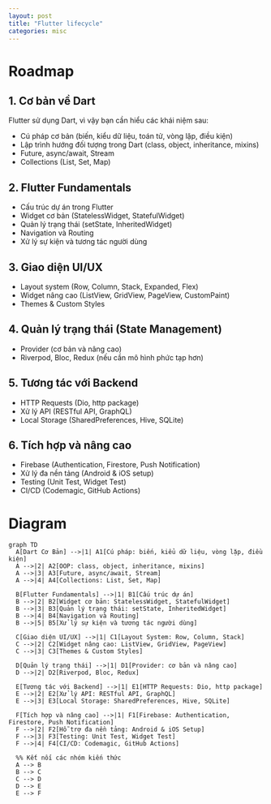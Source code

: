 ```yaml
---
layout: post
title: "Flutter lifecycle"
categories: misc
---
```


# Roadmap

## 1. **Cơ bản về Dart**

Flutter sử dụng Dart, vì vậy bạn cần hiểu các khái niệm sau:

- Cú pháp cơ bản (biến, kiểu dữ liệu, toán tử, vòng lặp, điều kiện)
- Lập trình hướng đối tượng trong Dart (class, object, inheritance, mixins)
- Future, async/await, Stream
- Collections (List, Set, Map)

## 2. **Flutter Fundamentals**

- Cấu trúc dự án trong Flutter
- Widget cơ bản (StatelessWidget, StatefulWidget)
- Quản lý trạng thái (setState, InheritedWidget)
- Navigation và Routing
- Xử lý sự kiện và tương tác người dùng

## 3. **Giao diện UI/UX**

- Layout system (Row, Column, Stack, Expanded, Flex)
- Widget nâng cao (ListView, GridView, PageView, CustomPaint)
- Themes & Custom Styles

## 4. **Quản lý trạng thái (State Management)**

- Provider (cơ bản và nâng cao)
- Riverpod, Bloc, Redux (nếu cần mô hình phức tạp hơn)

## 5. **Tương tác với Backend**

- HTTP Requests (Dio, http package)
- Xử lý API (RESTful API, GraphQL)
- Local Storage (SharedPreferences, Hive, SQLite)

## 6. **Tích hợp và nâng cao**

- Firebase (Authentication, Firestore, Push Notification)
- Xử lý đa nền tảng (Android & iOS setup)
- Testing (Unit Test, Widget Test)
- CI/CD (Codemagic, GitHub Actions)

# Diagram

```mermaid
graph TD
  A[Dart Cơ Bản] -->|1| A1[Cú pháp: biến, kiểu dữ liệu, vòng lặp, điều kiện]
  A -->|2| A2[OOP: class, object, inheritance, mixins]
  A -->|3| A3[Future, async/await, Stream]
  A -->|4| A4[Collections: List, Set, Map]

  B[Flutter Fundamentals] -->|1| B1[Cấu trúc dự án]
  B -->|2| B2[Widget cơ bản: StatelessWidget, StatefulWidget]
  B -->|3| B3[Quản lý trạng thái: setState, InheritedWidget]
  B -->|4| B4[Navigation và Routing]
  B -->|5| B5[Xử lý sự kiện và tương tác người dùng]

  C[Giao diện UI/UX] -->|1| C1[Layout System: Row, Column, Stack]
  C -->|2| C2[Widget nâng cao: ListView, GridView, PageView]
  C -->|3| C3[Themes & Custom Styles]

  D[Quản lý trạng thái] -->|1| D1[Provider: cơ bản và nâng cao]
  D -->|2| D2[Riverpod, Bloc, Redux]

  E[Tương tác với Backend] -->|1| E1[HTTP Requests: Dio, http package]
  E -->|2| E2[Xử lý API: RESTful API, GraphQL]
  E -->|3| E3[Local Storage: SharedPreferences, Hive, SQLite]

  F[Tích hợp và nâng cao] -->|1| F1[Firebase: Authentication, Firestore, Push Notification]
  F -->|2| F2[Hỗ trợ đa nền tảng: Android & iOS Setup]
  F -->|3| F3[Testing: Unit Test, Widget Test]
  F -->|4| F4[CI/CD: Codemagic, GitHub Actions]

  %% Kết nối các nhóm kiến thức
  A --> B
  B --> C
  C --> D
  D --> E
  E --> F
```
